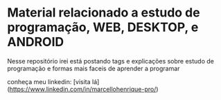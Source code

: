 # Material relacionado a estudo de programação, **WEB, DESKTOP, e ANDROID**

Nesse repositório irei está postando tags e explicações sobre estudo de programação e formas mais faceis de aprender a programar

conheça meu linkedin: [visita lá] (https://www.linkedin.com/in/marcellohenrique-pro/)